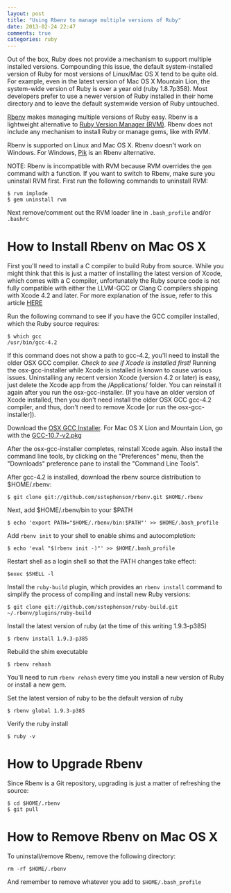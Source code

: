 ```yaml
---
layout: post
title: "Using Rbenv to manage multiple versions of Ruby"
date: 2013-02-24 22:47
comments: true
categories: ruby
---
```

Out of the box, Ruby does not provide a mechanism to support multiple
installed versions.  Compounding this issue, the default system-installed
version of Ruby for most versions of Linux/Mac OS X tend to be quite old.
For example, even in the latest version of Mac OS X Mountain Lion, the
system-wide version of Ruby is over a year old (ruby 1.8.7p358).  Most
developers prefer to use a newer version of Ruby installed in their home
directory and to leave the default systemwide version of Ruby untouched.

[Rbenv](https://github.com/sstephenson/rbenv/) makes managing multiple
versions of Ruby easy.  Rbenv is a lightweight alternative to
[Ruby Version Manager (RVM)](http://rvm.io).  Rbenv does not include
any mechanism to install Ruby or manage gems, like with RVM.  

Rbenv is supported on Linux and Mac OS X.  Rbenv doesn't work on Windows.
For Windows, [Pik](https://github.com/vertiginous/pik) is an Rbenv alternative.

NOTE: Rbenv is incompatible with RVM because RVM overrides the
<code>gem</code> command with a function.  If you want to switch to Rbenv,
make sure you uninstall RVM first.  First run the following commands to
uninstall RVM:
```
$ rvm implode
$ gem uninstall rvm
```
Next remove/comment out the RVM loader line in <code>.bash_profile</code>
and/or <code>.bashrc</code>

How to Install Rbenv on Mac OS X
================================
First you'll need to install a C compiler to build Ruby from source.
While you might think that this is just a matter of installing the latest
version of Xcode, which comes with a C compiler, unfortunately the Ruby
source code is not fully compatible with either the LLVM-GCC or Clang C
compilers shipping with Xcode 4.2 and later.  For more explanation of the
issue, refer to this article [HERE](http://woss.name/2012/01/24/how-to-install-a-working-set-of-compilers-on-mac-os-x-10-7-lion/)

Run the following command to see if you have the GCC compiler installed,
which the Ruby source requires:
```
$ which gcc
/usr/bin/gcc-4.2
```

If this command does not show a path to gcc-4.2, you'll need to install
the older OSX GCC compiler.  *Check to see if Xcode is installed first!*
Running the osx-gcc-installer while Xcode is installed is known to cause
various issues.  Uninstalling any recent version Xcode (version 4.2 or later)
is easy, just delete the Xcode app from the /Applications/ folder.  You can
reinstall it again after you run the osx-gcc-installer.  (If you have
an older version of Xcode installed, then you don't need install the older
OSX GCC gcc-4.2 compiler, and thus, don't need to remove Xcode [or run the
osx-gcc-installer]).

Download the [OSX GCC Installer](https://github.com/kennethreitz/osx-gcc-installer/downloads).
For Mac OS X Lion and Mountain Lion, go with the [GCC-10.7-v2.pkg](https://github.com/downloads/kennethreitz/osx-gcc-installer/GCC-10.7-v2.pkg)

After the osx-gcc-installer completes, reinstall Xcode again.  Also install
the command line tools, by clicking on the "Preferences" menu, then the
"Downloads" preference pane to install the "Command Line Tools".

After gcc-4.2 is installed, download the rbenv source distribution to
$HOME/.rbenv:
```
$ git clone git://github.com/sstephenson/rbenv.git $HOME/.rbenv
```

Next, add $HOME/.rbenv/bin to your $PATH
```
$ echo 'export PATH="$HOME/.rbenv/bin:$PATH"' >> $HOME/.bash_profile
```

Add <code>rbenv init</code> to your shell to enable shims and autocompletion:
```
$ echo 'eval "$(rbenv init -)"' >> $HOME/.bash_profile
```

Restart shell as a login shell so that the PATH changes take effect:
```
$exec $SHELL -l
```

Install the <code>ruby-build</code> plugin, which provides an
<code>rbenv install</code> command to simplify the process of compiling
and install new Ruby versions:
```
$ git clone git://github.com/sstephenson/ruby-build.git ~/.rbenv/plugins/ruby-build
```

Install the latest version of ruby (at the time of this writing 1.9.3-p385)
```
$ rbenv install 1.9.3-p385
```

Rebuild the shim executable
```
$ rbenv rehash
```
You'll need to run <code>rbenv rehash</code> every time you install a new
version of Ruby or install a new gem.

Set the latest version of ruby to be the default version of ruby
```
$ rbenv global 1.9.3-p385
```

Verify the ruby install
```
$ ruby -v
```

How to Upgrade Rbenv
====================
Since Rbenv is a Git repository, upgrading is just a matter of refreshing the
source:
```
$ cd $HOME/.rbenv
$ git pull
```

How to Remove Rbenv on Mac OS X
================================
To uninstall/remove Rbenv, remove the following directory:
```
rm -rf $HOME/.rbenv
```

And remember to remove whatever you add to <code>$HOME/.bash_profile</code>
